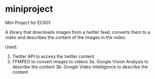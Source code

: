 # miniproject
Mini Project for EC601

A library that downloads images from a twitter feed, converts them to a video and describes the content of the images in the video.

Used:
1. Twitter API to access the twitter content
2. FFMPEG to convert images to videos
3a. Google Vision Analysis to describe the content
3b. Google Video Intelligence to describe the content 


